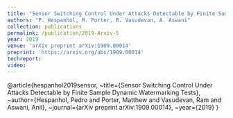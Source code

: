 ```yaml
---
title: "Sensor Switching Control Under Attacks Detectable by Finite Sample Dynamic Watermarking Tests"
authors: "P. Hespanhol, M. Porter, R. Vasudevan, A. Aswani"
collection: publications
permalink: /publication/2019-Arxiv-5
year: 2019
venue: 'arXiv preprint arXiv:1909.00014'
preprint: 'https://arxiv.org/abs/1909.00014'
techreport:
video:
---
```

@article{hespanhol2019sensor,
~title={Sensor Switching Control Under Attacks Detectable by Finite Sample Dynamic Watermarking Tests},
~author={Hespanhol, Pedro and Porter, Matthew and Vasudevan, Ram and Aswani, Anil},
~journal={arXiv preprint arXiv:1909.00014},
~year={2019}
}
